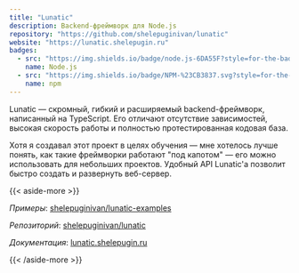 ```yaml
---
title: "Lunatic"
description: Backend-фреймворк для Node.js
repository: "https://github.com/shelepuginivan/lunatic"
website: "https://lunatic.shelepugin.ru"
badges:
  - src: "https://img.shields.io/badge/node.js-6DA55F?style=for-the-badge&logo=node.js&logoColor=white"
    name: Node.js
  - src: "https://img.shields.io/badge/NPM-%23CB3837.svg?style=for-the-badge&logo=npm&logoColor=white"
    name: npm
---
```


Lunatic &mdash; скромный, гибкий и расширяемый backend-фреймворк, написанный на
TypeScript. Его отличают отсутствие зависимостей, высокая скорость работы и
полностью протестированная кодовая база.

Хотя я создавал этот проект в целях обучения &mdash; мне хотелось лучше понять,
как такие фреймворки работают "под капотом" &mdash; его можно использовать для
небольших проектов. Удобный API Lunatic'а позволит быстро создать и развернуть
веб-сервер.

{{< aside-more >}}
<p><i>Примеры</i>: <a href="https://github.com/shelepuginivan/lunatic-examples" target="_blank">shelepuginivan/lunatic-examples</a></p>
<p><i>Репозиторий</i>: <a href="https://github.com/shelepuginivan/lunatic" target="_blank">shelepuginivan/lunatic</a></p>
<p><i>Документация</i>: <a href="https://lunatic.shelepugin.ru/ru" target="_blank">lunatic.shelepugin.ru</a></p>
{{< /aside-more >}}

